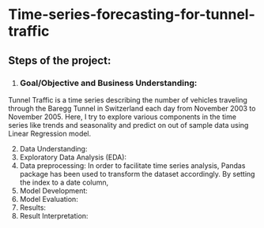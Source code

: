 # Time-series-forecasting-for-tunnel-traffic

## Steps of the project:
1. ### Goal/Objective and Business Understanding:
Tunnel Traffic is a time series describing the number of vehicles traveling through the Baregg Tunnel in Switzerland each day from November 2003 to November 2005. Here, I try to explore various components in the time series like trends and seasonality and predict on out of sample data using Linear Regression model.

2. Data Understanding: 
3. Exploratory Data Analysis (EDA): 
4. Data preprocessing: In order to facilitate time series analysis, Pandas package has been used to transform the dataset accordingly. By setting the index to a date
column, 
5. Model Development: 
6. Model Evaluation: 
7. Results:
8. Result Interpretation:
